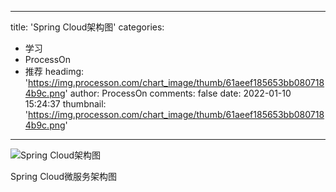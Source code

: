 
---
title: 'Spring Cloud架构图'
categories: 
 - 学习
 - ProcessOn
 - 推荐
headimg: 'https://img.processon.com/chart_image/thumb/61aeef185653bb0807184b9c.png'
author: ProcessOn
comments: false
date: 2022-01-10 15:24:37
thumbnail: 'https://img.processon.com/chart_image/thumb/61aeef185653bb0807184b9c.png'
---

<div>   
<img class="thumb" alt="Spring Cloud架构图" src="https://img.processon.com/chart_image/thumb/61aeef185653bb0807184b9c.png" referrerpolicy="no-referrer">
<p>Spring Cloud微服务架构图</p>  
</div>
            